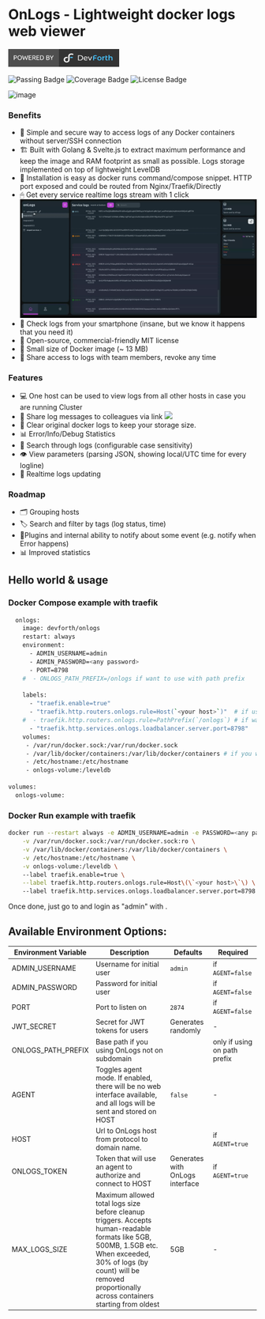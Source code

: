 # OnLogs - Lightweight docker logs web viewer

<a href="https://devforth.io"><img src="./.assets/df_powered_by.svg" style="height:36px"/></a>

![Passing Badge](https://img.shields.io/endpoint?url=https://gist.githubusercontent.com/LbP22/7a0933f8cba0bddbcc95c8b850e32663/raw/onlogs_passing__heads_main.json) ![Coverage Badge](https://img.shields.io/endpoint?url=https://gist.githubusercontent.com/LbP22/7a0933f8cba0bddbcc95c8b850e32663/raw/onlogs_units_coverage__heads_main.json) ![License Badge](https://img.shields.io/endpoint?url=https://gist.githubusercontent.com/LbP22/7a0933f8cba0bddbcc95c8b850e32663/raw/license_MIT.json) 

![image](https://github.com/devforth/OnLogs/assets/1838656/38d0f184-3810-4389-a5af-2488b3a51276)



### Benefits

- 🔑 Simple and secure way to access logs of any Docker containers without server/SSH connection
- 🏗️ Built with Golang & Svelte.js to extract maximum performance and keep the image and RAM footprint as small as possible. Logs storage implemented on top of lightweight LevelDB
- 🧸 Installation is easy as docker runs command/compose snippet. HTTP port exposed and could be routed from Nginx/Traefik/Directly
- 🖱 Get every service realtime logs stream with 1 click <img src="./.assets/1.gif"/>
- 📱 Check logs from your smartphone (insane, but we know it happens that you need it)
- 🧾 Open-source, commercial-friendly MIT license
- 💾 Small size of Docker image (~ 13 MB)
- 👥 Share access to logs with team members, revoke any time

### Features

- 💻 One host can be used to view logs from all other hosts in case you are running Cluster
- 🔗 Share log messages to colleagues via link <img src="./.assets/2.gif"/>
- 💽 Clear original docker logs to keep your storage size.
- 📊 Error/Info/Debug Statistics
- 🔎 Search through logs (configurable case sensitivity)
- 👁 View parameters (parsing JSON, showing local/UTC time for every logline)
- 🔴 Realtime logs updating

### Roadmap

- 🗂 Grouping hosts
- 🏷 Search and filter by tags (log status, time)
- 🔌Plugins and internal ability to notify about some event (e.g. notify when Error happens)
- 📊 Improved statistics

## Hello world & usage
### Docker Compose example with traefik
```sh
  onlogs:
    image: devforth/onlogs
    restart: always
    environment:
      - ADMIN_USERNAME=admin
      - ADMIN_PASSWORD=<any password>
      - PORT=8798
    #  - ONLOGS_PATH_PREFIX=/onlogs if want to use with path prefix

    labels:
      - "traefik.enable=true"
      - "traefik.http.routers.onlogs.rule=Host(`<your host>`)"  # if using on subdomain, e.g. https://onlogs.yourdomain.com
    #  - traefik.http.routers.onlogs.rule=PathPrefix(`/onlogs`) # if want to use with a path prefix, e.g. https://yourdomain.com/onlogs
      - "traefik.http.services.onlogs.loadbalancer.server.port=8798"
    volumes:
     - /var/run/docker.sock:/var/run/docker.sock
     - /var/lib/docker/containers:/var/lib/docker/containers # if you want to delete duplicating logs from docker
     - /etc/hostname:/etc/hostname
     - onlogs-volume:/leveldb

volumes:
  onlogs-volume:
```

### Docker Run example with traefik
```sh
docker run --restart always -e ADMIN_USERNAME=admin -e PASSWORD=<any password> -e PORT=8798 \
    -v /var/run/docker.sock:/var/run/docker.sock:ro \
    -v /var/lib/docker/containers:/var/lib/docker/containers \
    -v /etc/hostname:/etc/hostname \
    -v onlogs-volume:/leveldb \ 
    --label traefik.enable=true \
    --label traefik.http.routers.onlogs.rule=Host\(\`<your host>\`\) \ 
    --label traefik.http.services.onlogs.loadbalancer.server.port=8798 devforth/onlogs
```

Once done, just go to <your host> and login as "admin" with <any password>.

## Available Environment Options:
| Environment Variable       | Description   | Defaults | Required |
|----------------------------|---------------------------------|--------|-----------------|
| ADMIN_USERNAME           | Username for initial user                        | `admin`                 | if `AGENT=false`
| ADMIN_PASSWORD           | Password for initial user                        |                    | if `AGENT=false`
| PORT               | Port to listen on                                | `2874`             | if `AGENT=false`
| JWT_SECRET         | Secret for JWT tokens for users                  | Generates randomly | -
| ONLOGS_PATH_PREFIX | Base path if you using OnLogs not on subdomain   |                    | only if using on path prefix
| AGENT             | Toggles agent mode. If enabled, there will be no web interface available, and all logs will be sent  and stored on HOST                                                      | `false` | -
| HOST               | Url to OnLogs host from protocol to domain name. |                    | if `AGENT=true`
| ONLOGS_TOKEN       | Token that will use an agent to authorize and connect to HOST | Generates with OnLogs interface   | if `AGENT=true`
| MAX_LOGS_SIZE | Maximum allowed total logs size before cleanup triggers. Accepts human-readable formats like 5GB, 500MB, 1.5GB etc. When exceeded, 30% of logs (by count) will be removed proportionally across containers starting from oldest | 5GB | -
